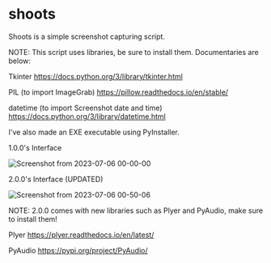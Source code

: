# shoots
Shoots is a simple screenshot capturing script.

NOTE: This script uses libraries, be sure to install them. Documentaries are below:

Tkinter 
https://docs.python.org/3/library/tkinter.html

PIL (to import ImageGrab)
https://pillow.readthedocs.io/en/stable/

datetime (to import Screenshot date and time)
https://docs.python.org/3/library/datetime.html

I've also made an EXE executable using PyInstaller.


1.0.0's Interface

![Screenshot from 2023-07-06 00-00-00](https://github.com/Aegispaces/shoots/assets/47161013/7b2dce62-bef7-4f4b-ba40-eb09f26a7130)

2.0.0's Interface (UPDATED)

![Screenshot from 2023-07-06 00-50-06](https://github.com/Aegispaces/shoots/assets/47161013/b91fea6e-c19d-41fc-a43f-2a390c5aedbf)









NOTE: 2.0.0 comes with new libraries such as Plyer and PyAudio, make sure to install them!

Plyer
https://plyer.readthedocs.io/en/latest/

PyAudio
https://pypi.org/project/PyAudio/


